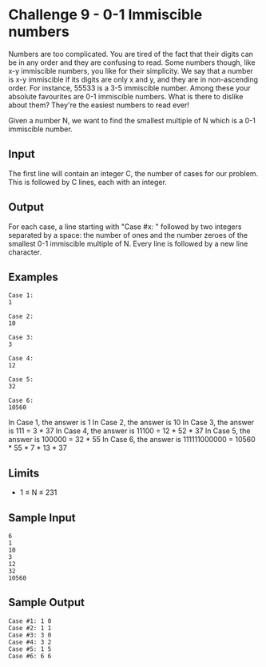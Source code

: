 # Challenge 9 - 0-1 Immiscible numbers

Numbers are too complicated. You are tired of the fact that their digits can be in any order and they are confusing to read. Some numbers though, like x-y immiscible numbers, you like for their simplicity. We say that a number is x-y immiscible if its digits are only x and y, and they are in non-ascending order. For instance, 55533 is a 3-5 immiscible number. Among these your absolute favourites are 0-1 immiscible numbers. What is there to dislike about them? They're the easiest numbers to read ever!

Given a number N, we want to find the smallest multiple of N which is a 0-1 immiscible number.

## Input

The first line will contain an integer C, the number of cases for our problem.
This is followed by C lines, each with an integer.

## Output

For each case, a line starting with "Case #x: " followed by two integers separated by a space: the number of ones and the number zeroes of the smallest 0-1 immiscible multiple of N. Every line is followed by a new line character.

## Examples

```
Case 1:
1	

Case 2:
10	

Case 3:
3	

Case 4:
12	

Case 5:
32	

Case 6:
10560
```

In Case 1, the answer is 1
In Case 2, the answer is 10
In Case 3, the answer is 111 = 3 * 37
In Case 4, the answer is 11100 = 12 * 52 * 37
In Case 5, the answer is 100000 = 32 * 55
In Case 6, the answer is 111111000000 = 10560 * 55 * 7 * 13 * 37
## Limits
 * 1 ≤ N ≤ 231

## Sample Input
```
6
1
10
3
12
32
10560
```

## Sample Output
```
Case #1: 1 0
Case #2: 1 1
Case #3: 3 0
Case #4: 3 2
Case #5: 1 5
Case #6: 6 6
```
